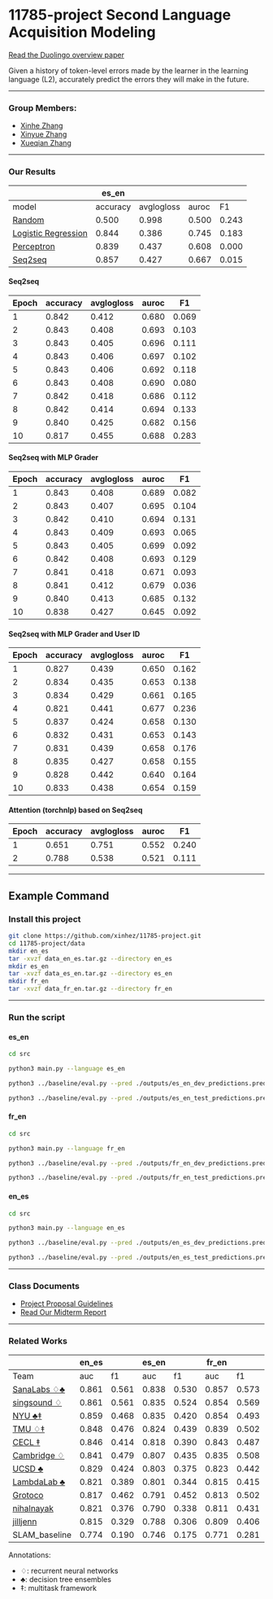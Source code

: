 # 11785-project	Second Language Acquisition Modeling 
[Read the Duolingo overview paper](docs/papers/SLAM.pdf)

Given a history of token-level errors made by the learner in the learning language (L2), accurately predict the errors they will make in the future. 

--- 

### Group Members:
- [Xinhe Zhang](xinhez@andrew.cmu.edu)
- [Xinyue Zhang](xzhang4@andrew.cmu.edu)
- [Xueqian Zhang](xueqianz@andrew.cmu.edu)

--- 

### Our Results

|       | es_en    |            |       |       |
| ---   | ---      | ---        | ---   | ---   |
| model | accuracy | avglogloss | auroc | F1    |
| [Random](src/models/Random.py) | 0.500 | 0.998 | 0.500 | 0.243 |
| [Logistic Regression](src/models/LogisticRegression.py) | 0.844 | 0.386 | 0.745 | 0.183 |
| [Perceptron](src/models/Perceptron.py) | 0.839 | 0.437 | 0.608 | 0.000 |
| [Seq2seq](src/models/Seq2seq.py) | 0.857 | 0.427 | 0.667 | 0.015 |

#### Seq2seq
| Epoch | accuracy | avglogloss | auroc | F1    |
| ---   | ---      | ---        | ---   | ---   |
| 1     | 0.842    | 0.412      | 0.680 | 0.069 |
| 2     | 0.843    | 0.408      | 0.693 | 0.103 |
| 3     | 0.843    | 0.405      | 0.696 | 0.111 | 
| 4     | 0.843    | 0.406      | 0.697 | 0.102 | <-
| 5     | 0.843    | 0.406      | 0.692 | 0.118 |
| 6     | 0.843    | 0.408      | 0.690 | 0.080 | 
| 7     | 0.842    | 0.418      | 0.686 | 0.112 |
| 8     | 0.842    | 0.414      | 0.694 | 0.133 |
| 9     | 0.840    | 0.425      | 0.682 | 0.156 |
| 10    | 0.817    | 0.455      | 0.688 | 0.283 |

#### Seq2seq with MLP Grader
| Epoch | accuracy | avglogloss | auroc | F1    |
| ---   | ---      | ---        | ---   | ---   |
| 1     | 0.843    | 0.408      | 0.689 | 0.082 |
| 2     | 0.843    | 0.407      | 0.695 | 0.104 |
| 3     | 0.842    | 0.410      | 0.694 | 0.131 |
| 4     | 0.843    | 0.409      | 0.693 | 0.065 |
| 5     | 0.843    | 0.405      | 0.699 | 0.092 | <-
| 6     | 0.842    | 0.408      | 0.693 | 0.129 |
| 7     | 0.841    | 0.418      | 0.671 | 0.093 |
| 8     | 0.841    | 0.412      | 0.679 | 0.036 |
| 9     | 0.840    | 0.413      | 0.685 | 0.132 |
| 10    | 0.838    | 0.427      | 0.645 | 0.092 |

#### Seq2seq with MLP Grader and User ID
| Epoch | accuracy | avglogloss | auroc | F1    |
| ---   | ---      | ---        | ---   | ---   |
| 1     | 0.827    | 0.439      | 0.650 | 0.162 |
| 2     | 0.834    | 0.435      | 0.653 | 0.138 |
| 3     | 0.834    | 0.429      | 0.661 | 0.165 |
| 4     | 0.821    | 0.441      | 0.677 | 0.236 | <-
| 5     | 0.837    | 0.424      | 0.658 | 0.130 | 
| 6     | 0.832    | 0.431      | 0.653 | 0.143 | 
| 7     | 0.831    | 0.439      | 0.658 | 0.176 | 
| 8     | 0.835    | 0.427      | 0.658 | 0.155 | 
| 9     | 0.828    | 0.442      | 0.640 | 0.164 |
| 10    | 0.833    | 0.438      | 0.654 | 0.159 |


#### Attention (torchnlp) based on Seq2seq
| Epoch | accuracy | avglogloss | auroc | F1    |
| ---   | ---      | ---        | ---   | ---   |
| 1     | 0.651    | 0.751      | 0.552 | 0.240 |
| 2     | 0.788    | 0.538      | 0.521 | 0.111 |

---

## Example Command
### Install this project

```bash
git clone https://github.com/xinhez/11785-project.git
cd 11785-project/data
mkdir en_es
tar -xvzf data_en_es.tar.gz --directory en_es
mkdir es_en
tar -xvzf data_es_en.tar.gz --directory es_en
mkdir fr_en
tar -xvzf data_fr_en.tar.gz --directory fr_en
```
---

### Run the script
#### es_en
```bash
cd src

python3 main.py --language es_en

python3 ../baseline/eval.py --pred ./outputs/es_en_dev_predictions.pred --key ../data/es_en/es_en.slam.20190204.dev.key

python3 ../baseline/eval.py --pred ./outputs/es_en_test_predictions.pred --key ../data/es_en/es_en.slam.20190204.test.key
```
#### fr_en
```bash
cd src

python3 main.py --language fr_en

python3 ../baseline/eval.py --pred ./outputs/fr_en_dev_predictions.pred --key ../data/fr_en/fr_en.slam.20190204.dev.key

python3 ../baseline/eval.py --pred ./outputs/fr_en_test_predictions.pred --key ../data/fr_en/fr_en.slam.20190204.test.key
```
#### en_es
```bash
cd src

python3 main.py --language en_es

python3 ../baseline/eval.py --pred ./outputs/en_es_dev_predictions.pred --key ../data/en_es/en_es.slam.20190204.dev.key

python3 ../baseline/eval.py --pred ./outputs/en_es_test_predictions.pred --key ../data/en_es/en_es.slam.20190204.test.key
```
---

### Class Documents	
- [Project Proposal Guidelines](docs/Project_Proposal_Guidelines.pdf)	
- [Read Our Midterm Report](docs/submissions/midterm.pdf)

---

### Related Works
|      | en_es |     | es_en |     | fr_en |     |      |
| ---  | ---   | --- | ---   | --- | ---   | --- | ---  |
| Team | auc   | f1  | auc   | f1  | auc   |  f1 | rank |
| [SanaLabs ♢♣](docs/papers/osika.slam18.pdf) | 0.861 | 0.561 | 0.838 | 0.530 | 0.857 | 0.573 | 1.0 |
| [singsound ♢](docs/papers/xu.slam18.pdf) | 0.861 | 0.561 | 0.835 | 0.524 | 0.854 | 0.569 | 1.7 |
| [NYU ♣‡](docs/papers/rich.slam18.pdf) | 0.859 | 0.468 | 0.835 | 0.420 | 0.854 | 0.493 | 2.3 |
| [TMU ♢‡](docs/papers/kaneko.slam18.pdf) | 0.848 | 0.476 | 0.824 |	0.439 |	0.839 |	0.502 |	4.3 |
| [CECL ‡](docs/papers/bestgen.slam18.pdf) | 0.846 | 0.414 | 0.818 | 0.390 | 0.843 | 0.487 | 4.7 |
| [Cambridge ♢](docs/papers/yuan.slam18.pdf) | 0.841 | 0.479 | 0.807 | 0.435 | 0.835 | 0.508 | 6.0 | 
| [UCSD ♣](docs/papers/tomoschuk.slam18.pdf) | 0.829 | 0.424 | 0.803 | 0.375 | 0.823 | 0.442 | 7.0 | 
| [LambdaLab ♣](docs/papers/chen.slam18.pdf) | 0.821 | 0.389 | 0.801 | 0.344 | 0.815 | 0.415 | 7.6 | 
| [Grotoco](docs/papers/klerke.slam18.pdf) | 0.817 | 0.462 | 0.791 | 0.452 | 0.813 | 0.502 | 9.0 | 
| [nihalnayak](docs/papers/nayak.slam18.pdf) | 0.821 | 0.376 | 0.790 | 0.338 | 0.811 | 0.431 | 9.0 | 
| [jilljenn](docs/papers/vie.slam18.pdf) | 0.815 | 0.329 | 0.788 | 0.306 | 0.809 | 0.406 | 10.7 | 
| SLAM_baseline | 0.774 | 0.190 | 0.746 | 0.175 | 0.771 | 0.281 | 14.7 | 

Annotations:
- ♢: recurrent neural networks 
- ♣: decision tree ensembles
- ‡: multitask framework